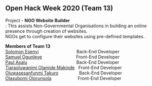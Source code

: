 ## Open Hack Week 2020   **(Team 13)**  

Project - **NGO Website Builder**  
: This assists Non-Governmental Organisations in building an online presence through creation of websites.  
NGOs get to configure their websites using pre-defined templates.

**Members of Team 13**  
[Solomon Esenyi](GitHub.com/LordGhostX) &emsp; &emsp; &emsp; &emsp; &emsp; &emsp; &nbsp; Back-End Developer  
[Samuel Ogunleye](GitHub.com/Sproff)&emsp; &emsp; &emsp; &emsp; &emsp; &emsp; Front-End Developer  
[Paul Asalu](GitHub.com/curiousPaul1) &emsp; &emsp; &emsp; &emsp; &emsp; &emsp; &emsp; &emsp; &nbsp; Back-End Developer  
[Tiaraoluwanimi Olamide Makinde](GitHub.com/TiaraOluwanimi) &nbsp; Front-End Developer  
[Oluwasesanfunmi Takuro](GitHub.com/The-KS101) &emsp; &emsp; &emsp; &nbsp; Back-End Developer   
[Olasubomi Olorunsola](GitHub.com/Jollof-guy) &emsp; &emsp; &emsp; &emsp; &nbsp; Front-End Developer  
